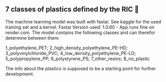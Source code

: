 ## 7 classes of plastics defined by the RIC 🐳

The machine learning model was built with fastai. See kaggle for the used training set and a kernel.
Fastai Version used: 1.0.60 - App runs fine on render.com.
The model contains the following classes and can therefor determine between them:

1_polyethylene_PET; 2_high_density_polyethylene_PE-HD; 3_polyvinylchloride_PVC; 4_low_density_polyethylene_PE-LD; 5_polypropylene_PP; 6_polystyrene_PS; 7_other_resins; 8_no_plastic

The info about the plastics is supposed to be a starting point for further development.

